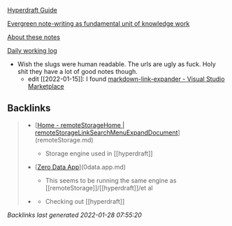 [Hyperdraft Guide](https://hyperdraft.rosano.ca/guide/)

[Evergreen note-writing as fundamental unit of knowledge work](https://notes.andymatuschak.org/z3SjnvsB5aR2ddsycyXofbYR7fCxo7RmKW2be)

[About these notes](https://notes.andymatuschak.org/About_these_notes)

[Daily working log](https://notes.andymatuschak.org/z28QkpK3vRKQTacjFDfGYBhCXHqHuVWJzny9)

- Wish the slugs were human readable. The urls are ugly as fuck.  Holy shit they have a lot of good notes though. 
  - edit [[2022-01-15]]: I found [markdown-link-expander - Visual Studio Marketplace](https://marketplace.visualstudio.com/items?itemName=skn0tt.markdown-link-expander)



## Backlinks

> - [[Home - remoteStorageHome | remoteStorageLinkSearchMenuExpandDocument](https://remotestorage.io/)](remoteStorage.md)
>   - Storage engine used in [[hyperdraft]]
>    
> - [[Zero Data App](https://0data.app/)](0data.app.md)
>   - This seems to be running the same engine as [[remoteStorage]]/[[hyperdraft]]/et al
>    
> - [](2021-01-09.md)
>   - Checking out [[hyperdraft]]

_Backlinks last generated 2022-01-28 07:55:20_
